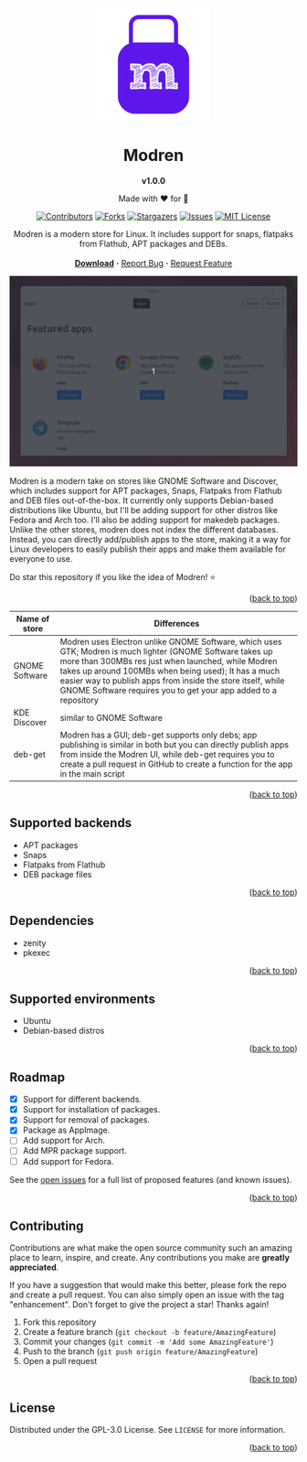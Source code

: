 <div id="top"></div>

<br>
<div align="center">
  <a href="https://gitlab.com/RudraSwat/modren">
    <img src="build/icon.png" alt="Logo" width="200" height="200">
  </a>

<h1 align="center">Modren</h1>

**v1.0.0**

Made with ❤️ for 🐧
<br>

[![Contributors][contributors-shield]][contributors-url]
[![Forks][forks-shield]][forks-url]
[![Stargazers][stars-shield]][stars-url]
[![Issues][issues-shield]][issues-url]
[![MIT License][license-shield]][license-url]

  <p align="center">
    Modren is a modern store for Linux. It includes support for snaps, flatpaks from Flathub, APT packages and DEBs.
    <br>
    <br>
    <b><a href="https://github.com/RudraSwat/modren/releases">Download</a></b>
    <b>·</b>
    <a href="https://github.com/RudraSwat/modren/issues">Report Bug</a>
    <b>·</b>
    <a href="https://github.com/RudraSwat/modren/issues">Request Feature</a>
  </p>
</div>

[![Modren Screenshot][product-screenshot]](https://github.com/RudraSwat/modren)

Modren is a modern take on stores like GNOME Software and Discover, which includes support for APT packages, Snaps, Flatpaks from Flathub and DEB files out-of-the-box. It currently only supports Debian-based distributions like Ubuntu, but I'll be adding support for other distros like Fedora and Arch too. I'll also be adding support for makedeb packages. Unlike the other stores, modren does not index the different databases. Instead, you can directly add/publish apps to the store, making it a way for Linux developers to easily publish their apps and make them available for everyone to use.

Do star this repository if you like the idea of Modren! ⭐

<p align="right">(<a href="#top">back to top</a>)</p>



<!-- COMPARISON -->
| Name of store | Differences |
|---------------|-------------|
| GNOME Software | Modren uses Electron unlike GNOME Software, which uses GTK; Modren is much lighter (GNOME Software takes up more than 300MBs res just when launched, while Modren takes up around 100MBs when being used); It has a much easier way to publish apps from inside the store itself, while GNOME Software requires you to get your app added to a repository |
| KDE Discover | similar to GNOME Software |
| deb-get | Modren has a GUI; deb-get supports only debs; app publishing is similar in both but you can directly publish apps from inside the Modren UI, while deb-get requires you to create a pull request in GitHub to create a function for the app in the main script |

<p align="right">(<a href="#top">back to top</a>)</p>



<!-- BACKENDS -->
## Supported backends

- APT packages
- Snaps
- Flatpaks from Flathub
- DEB package files

<p align="right">(<a href="#top">back to top</a>)</p>



<!-- DEPENDENCIES -->
## Dependencies

- zenity
- pkexec

<p align="right">(<a href="#top">back to top</a>)</p>



<!-- ENVIRONMENTS -->
## Supported environments

- Ubuntu
- Debian-based distros

<p align="right">(<a href="#top">back to top</a>)</p>



<!-- ROADMAP -->
## Roadmap

- [x] Support for different backends.
- [x] Support for installation of packages.
- [x] Support for removal of packages.
- [x] Package as AppImage.
- [ ] Add support for Arch.
- [ ] Add MPR package support.
- [ ] Add support for Fedora.

See the [open issues](https://github.com/RudraSwat/modren/issues) for a full list of proposed features (and known issues).

<p align="right">(<a href="#top">back to top</a>)</p>



<!-- CONTRIBUTING -->
## Contributing

Contributions are what make the open source community such an amazing place to learn, inspire, and create. Any contributions you make are **greatly appreciated**.

If you have a suggestion that would make this better, please fork the repo and create a pull request. You can also simply open an issue with the tag "enhancement".
Don't forget to give the project a star! Thanks again!

1. Fork this repository
2. Create a feature branch (`git checkout -b feature/AmazingFeature`)
3. Commit your changes (`git commit -m 'Add some AmazingFeature'`)
4. Push to the branch (`git push origin feature/AmazingFeature`)
5. Open a pull request

<p align="right">(<a href="#top">back to top</a>)</p>



<!-- LICENSE -->
## License

Distributed under the GPL-3.0 License. See `LICENSE` for more information.

<p align="right">(<a href="#top">back to top</a>)</p>

[contributors-shield]: https://img.shields.io/github/contributors/RudraSwat/modren.svg?style=for-the-badge
[contributors-url]: https://github.com/RudraSwat/modren/graphs/contributors
[forks-shield]: https://img.shields.io/github/forks/RudraSwat/modren.svg?style=for-the-badge
[forks-url]: https://github.com/RudraSwat/modren/network/members
[stars-shield]: https://img.shields.io/github/stars/RudraSwat/modren.svg?style=for-the-badge
[stars-url]: https://github.com/RudraSwat/modren/stargazers
[issues-shield]: https://img.shields.io/github/issues/RudraSwat/modren.svg?style=for-the-badge
[issues-url]: https://github.com/RudraSwat/modren/issues
[license-shield]: https://img.shields.io/github/license/RudraSwat/modren.svg?style=for-the-badge
[license-url]: https://github.com/RudraSwat/modren/blob/master/LICENSE
[linkedin-shield]: https://img.shields.io/badge/-LinkedIn-black.svg?style=for-the-badge&logo=linkedin&colorB=555
[product-screenshot]: screenshots/modren-store.gif